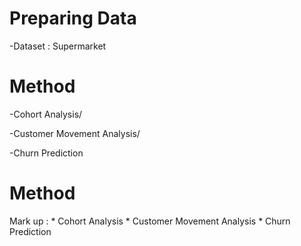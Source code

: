 # Preparing Data
-Dataset : Supermarket

# Method
-Cohort Analysis/

-Customer Movement Analysis/

-Churn Prediction

# Method

Mark up : * Cohort Analysis
          * Customer Movement Analysis
          * Churn Prediction
